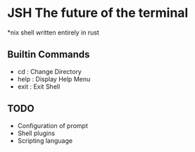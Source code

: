 # JSH The future of the terminal

\*nix shell written entirely in rust

## Builtin Commands
- cd   : Change Directory
- help : Display Help Menu
- exit : Exit Shell

## TODO
- Configuration of prompt
- Shell plugins
- Scripting language
